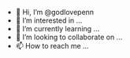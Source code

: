 - 👋 Hi, I’m @godlovepenn
- 👀 I’m interested in ...
- 🌱 I’m currently learning ...
- 💞️ I’m looking to collaborate on ...
- 📫 How to reach me ...

<!---
godlovepenn/godlovepenn is a ✨ special ✨ repository because its `README.md` (this file) appears on your GitHub profile.
You can click the Preview link to take a look at your changes.
--->
